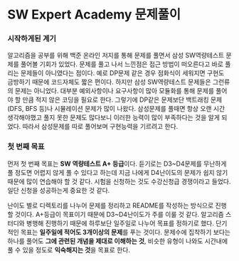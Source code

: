 # SW Expert Academy  문제풀이



### 시작하게된 계기

알고리즘을 공부를 위해 백준 온라인 저지를 통해 문제를 풀면서 삼성 SW역량테스트 문제를 풀어볼 기회가 있었다. 문제를 풀고 나서 느낀점은 접근 방법이 떠오른다고 바로 풀리는 문제들이 아니였다는 점이다. 예로 DP문제 같은 경우 점화식이 세워지면 구현도 금방하기 때문에 코드자체도 짧은 편이다. 하지만 삼성 SW역량테스트 문제들은 그런류의 문제는 아니었다. 대부분 예외사항이나 요구사항이 많아 모듈화를 통해 문제를 풀어야 할 만큼 적지 않은 코딩을 필요로 한다. 그렇기에 DP같은 문제보단 백트래킹 문제(DFS, BFS 등)나 시뮬레이션 문제가 많이 나왔다. 삼성문제를 풀때면 항상 오랜 시간 생각해야했고 풀지 못한 문제도 많다보니 이러한 능력이 많이 부족하다는 것을 알게 되었다. 따라서 삼성문제를 따로 풀어보며 구현능력을 기르려고 한다.



### 첫 번째 목표

먼저 첫 번째 목표는 **SW 역량테스트 A+ 등급**이다. 듣기로는 D3~D4문제를 무난하게 풀 정도면 어렵지 않게 풀 수 있다고 하는데 지금 나에게 D4난이도의 문제가 쉽지 않기 때문에 많이 연습해야 할 것 같다. 시험을 신청하는 것도 수강신청급 경쟁이라고 들었다. 일단 신청을 성공하는게 중요한 것 같다.

난이도 별로 디렉토리를 나누어 문제를 정리하고 README를 작성하는 방식으로 진행할 것이다. A+등급이 목표이기 때문에 D3~D4난이도가 주를 이룰 것 같다. 알고리즘 스터디와 병행해 진행하기 때문에 하루보단 일주일로 나누어 목표를 정하기로 했다. 단기적인 목표는 **일주일에 적어도 3개이상의 문제**를 푸는 것이다. 문제수에 집착하기 보다는 하나를 풀어도 **그에 관련된 개념을 제대로 이해하는 것**, 비슷한 유형이 나와도 시간내에 풀 수 있을 정도로 **익숙해지는 것**을 목표로 한다.




